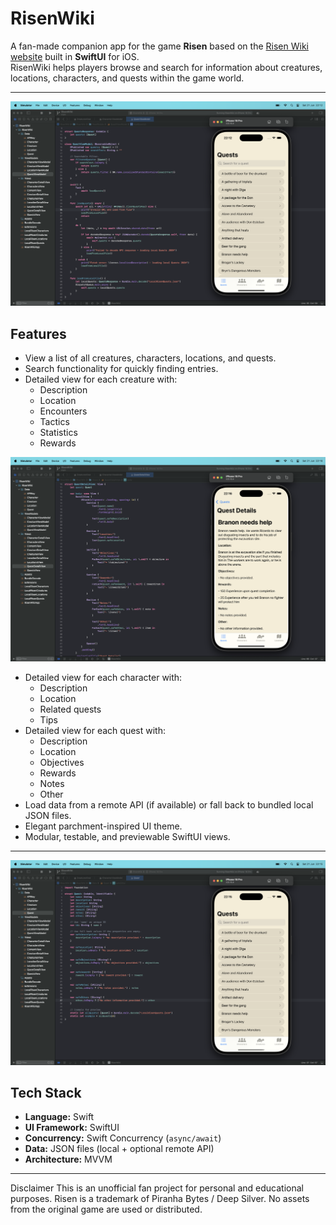 # RisenWiki

A fan-made companion app for the game **Risen** based on the [Risen Wiki website](https://risen.fandom.com/wiki/RISEN_Wiki) built in **SwiftUI** for iOS.  
RisenWiki helps players browse and search for information about creatures, locations, characters, and quests within the game world.

---

![Screenshot of RisenWiki app](images/questViewModelReadme.png)

## Features

- View a list of all creatures, characters, locations, and quests.
- Search functionality for quickly finding entries.
- Detailed view for each creature with:
  - Description
  - Location
  - Encounters
  - Tactics
  - Statistics
  - Rewards

![Screenshot of RisenWiki app](images/questDetailViewReadme.png)

- Detailed view for each character with:
  - Description
  - Location
  - Related quests
  - Tips
- Detailed view for each quest with:
  - Description
  - Location
  - Objectives
  - Rewards
  - Notes
  - Other
- Load data from a remote API (if available) or fall back to bundled local JSON files.
- Elegant parchment-inspired UI theme.
- Modular, testable, and previewable SwiftUI views.

---

![Screenshot of RisenWiki app](images/questReadme.png)

## Tech Stack

- **Language:** Swift
- **UI Framework:** SwiftUI
- **Concurrency:** Swift Concurrency (`async/await`)
- **Data:** JSON files (local + optional remote API)
- **Architecture:** MVVM

---

Disclaimer
This is an unofficial fan project for personal and educational purposes.
Risen is a trademark of Piranha Bytes / Deep Silver.
No assets from the original game are used or distributed.

